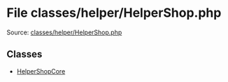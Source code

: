 File classes/helper/HelperShop.php
=========

Source: [classes/helper/HelperShop.php](https://github.com/PrestaShop/PrestaShop/blob/1.6.1.3/classes/helper/HelperShop.php)


Classes
-------

* [HelperShopCore](class.HelperShopCore.md)


